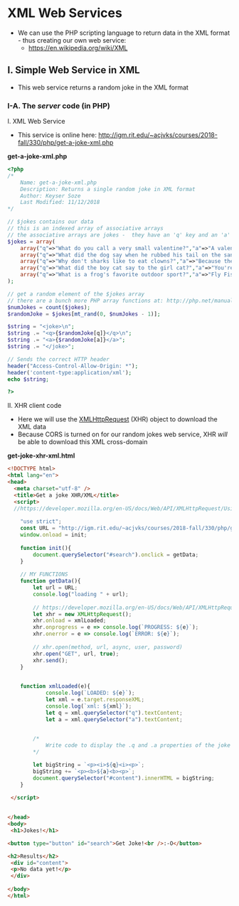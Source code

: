 # XML Web Services

- We can use the PHP scripting language to return data in the XML format - thus creating our own web service:
  - https://en.wikipedia.org/wiki/XML

## I. Simple Web Service in XML

- This web service returns a random joke in the XML format

### I-A. The *server* code (in PHP)
I. XML Web Service

- This service is online here: http://igm.rit.edu/~acjvks/courses/2018-fall/330/php/get-a-joke-xml.php 

**get-a-joke-xml.php**

```php
<?php
/*
	Name: get-a-joke-xml.php
	Description: Returns a single random joke in XML format
	Author: Keyser Soze
	Last Modified: 11/12/2018
*/

// $jokes contains our data
// this is an indexed array of associative arrays
// the associative arrays are jokes -  they have an 'q' key and an 'a' key
$jokes = array(
	array("q"=>"What do you call a very small valentine?","a"=>"A valen-tiny!"),
	array("q"=>"What did the dog say when he rubbed his tail on the sandpaper?","a"=>"Ruff, Ruff!"),
	array("q"=>"Why don't sharks like to eat clowns?","a"=>"Because they taste funny!"),
	array("q"=>"What did the boy cat say to the girl cat?","a"=>"You're Purr-fect!"),
	array("q"=>"What is a frog's favorite outdoor sport?","a"=>"Fly Fishing!")
);

// get a random element of the $jokes array
// there are a bunch more PHP array functions at: http://php.net/manual/en/ref.array.php
$numJokes = count($jokes);
$randomJoke = $jokes[mt_rand(0, $numJokes - 1)];

$string = "<joke>\n";
$string .= "<q>{$randomJoke[q]}</q>\n";
$string .= "<a>{$randomJoke[a]}</a>";
$string .= "</joke>";

// Sends the correct HTTP header
header("Access-Control-Allow-Origin: *");
header('content-type:application/xml');
echo $string;

?>
```

II. XHR client code

- Here we will use the [XMLHttpRequest](https://developer.mozilla.org/en-US/docs/Web/API/XMLHttpRequest) (XHR) object to download the XML data
- Because CORS is turned on for our random jokes web service, XHR *will* be able to download this XML cross-domain


**get-joke-xhr-xml.html**

```html
<!DOCTYPE html>
<html lang="en">
<head>
  <meta charset="utf-8" />
  <title>Get a joke XHR/XML</title>
  <script>
  //https://developer.mozilla.org/en-US/docs/Web/API/XMLHttpRequest/Using_XMLHttpRequest
  
  	"use strict";
	const URL = "http://igm.rit.edu/~acjvks/courses/2018-fall/330/php/get-a-joke-xml.php";
	window.onload = init;
	
	function init(){
		document.querySelector("#search").onclick = getData;
	}
	
	// MY FUNCTIONS
	function getData(){
		let url = URL;
		console.log("loading " + url);
		
		// https://developer.mozilla.org/en-US/docs/Web/API/XMLHttpRequest
		let xhr = new XMLHttpRequest();
		xhr.onload = xmlLoaded;
		xhr.onprogress = e => console.log(`PROGRESS: ${e}`); 
		xhr.onerror = e => console.log(`ERROR: ${e}`); 
		
		// xhr.open(method, url, async, user, password)
		xhr.open("GET", url, true);
		xhr.send();	
	}
	

	function xmlLoaded(e){
			console.log(`LOADED: ${e}`);
			let xml = e.target.responseXML;
			console.log(`xml: ${xml}`);
			let q = xml.querySelector("q").textContent;
			let a = xml.querySelector("a").textContent;
			

		/*
			Write code to display the .q and .a properties of the joke
		*/

		let bigString = `<p><i>${q}<i><p>`;
		bigString += `<p><b>${a}<b><p>`;
		document.querySelector("#content").innerHTML = bigString;
	}

 </script>
  
  
</head>
<body>
 <h1>Jokes!</h1>

<button type="button" id="search">Get Joke!<br />:-O</button>

<h2>Results</h2>
 <div id="content">
 <p>No data yet!</p>
 </div>
 
</body>
</html>
```
